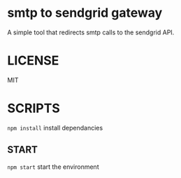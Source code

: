 # smtp to sendgrid gateway
A simple tool that redirects smtp calls to the sendgrid API.

# LICENSE
MIT

# SCRIPTS
```npm install``` install dependancies

## START
```npm start``` start the environment